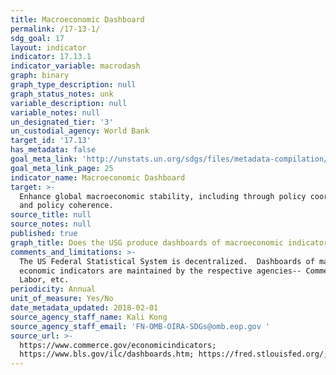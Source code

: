 ```yaml
---
title: Macroeconomic Dashboard
permalink: /17-13-1/
sdg_goal: 17
layout: indicator
indicator: 17.13.1
indicator_variable: macrodash
graph: binary
graph_type_description: null
graph_status_notes: unk
variable_description: null
variable_notes: null
un_designated_tier: '3'
un_custodial_agency: World Bank
target_id: '17.13'
has_metadata: false
goal_meta_link: 'http://unstats.un.org/sdgs/files/metadata-compilation/Metadata-Goal-17.pdf'
goal_meta_link_page: 25
indicator_name: Macroeconomic Dashboard
target: >-
  Enhance global macroeconomic stability, including through policy coordination
  and policy coherence.
source_title: null
source_notes: null
published: true
graph_title: Does the USG produce dashboards of macroeconomic indicators (Y/N)?
comments_and_limitations: >-
  The US Federal Statistical System is decentralized.  Dashboards of major
  economic indicators are maintained by the respective agencies-- Commerce,
  Labor, etc.
periodicity: Annual
unit_of_measure: Yes/No
date_metadata_updated: 2018-02-01
source_agency_staff_name: Kali Kong
source_agency_staff_email: 'FN-OMB-OIRA-SDGs@omb.eop.gov '
source_url: >-
  https://www.commerce.gov/economicindicators;
  https://www.bls.gov/ilc/dashboards.htm; https://fred.stlouisfed.org/;
---
```

